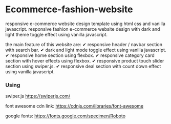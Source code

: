 # Ecommerce-fashion-website
responsive e-commerce website design template using html css and vanilla javascript.
responsive fashion e-commerce website design with dark and light theme toggle effect using vanilla javascript.

the main feature of this website are:
✔ responsive header / navbar section with search bar.
✔ dark and light mode toggle effect using vanilla javascript.
✔ responsive home section using flexbox.
✔ responsive category card section with hover effects using flexbox.
✔ responsive product touch slider section using swiper.js.
✔ responsive deal section with count down effect using vanilla javascript.

### Using
swiper.js
https://swiperjs.com/

font awesome cdn link:
https://cdnjs.com/libraries/font-awesome

google fonts:
https://fonts.google.com/specimen/Roboto
